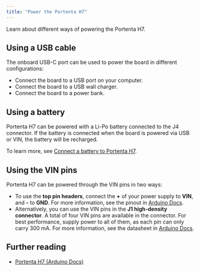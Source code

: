 ```yaml
---
title: "Power the Portenta H7"
---
```


Learn about different ways of powering the Portenta H7.

## Using a USB cable

The onboard USB-C port can be used to power the board in different configurations:

* Connect the board to a USB port on your computer.
* Connect the board to a USB wall charger.
* Connect the board to a power bank.

## Using a battery

Portenta H7 can be powered with a Li-Po
battery connected to the J4 connector. If the battery is connected when the board is powered via USB or VIN, the battery will be recharged.

To learn more, see [Connect a battery to Portenta H7](https://support.arduino.cc/hc/en-us/articles/4405015055762-Connect-a-battery-to-Portenta-H7).

## Using the VIN pins

Portenta H7 can be powered through the VIN pins in two ways:

* To use the **top pin headers**, connect the **+** of your power supply to **VIN**, and **-** to **GND**. For more information, see the pinout in [Arduino Docs](https://docs.arduino.cc/hardware/portenta-h7).
* Alternatively, you can use the VIN pins in the **J1 high-density connector**. A total of four VIN pins are available in the connector. For best performance, supply power to all of them, as each pin can only carry 300 mA. For more information, see the datasheet in [Arduino Docs](https://docs.arduino.cc/hardware/portenta-h7).

## Further reading

* [Portenta H7 (Arduino Docs)](https://docs.arduino.cc/hardware/portenta-h7)
